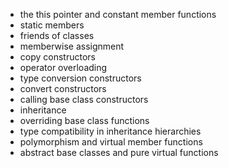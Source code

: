 


- the this pointer and constant member functions
- static members
- friends of classes
- memberwise assignment
- copy constructors
- operator overloading
- type conversion constructors
- convert constructors
- calling base class constructors
- inheritance
- overriding base class functions
- type compatibility in inheritance hierarchies
- polymorphism and virtual member functions
- abstract base classes and pure virtual functions